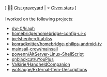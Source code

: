 
\[ 👨‍💻 [Gist graveyard](https://gist.github.com/Staubgeborener/) | ⭐ [Given stars](https://github.com/Staubgeborener/stars?tab=readme-ov-file#awesome-stars-) \]

I worked on the following projects:
- [dw-0/kiauh](https://github.com/dw-0/kiauh)
- [homebridge/homebridge-config-ui-x](https://github.com/homebridge/homebridge-config-ui-x)
- [joelshepherd/tabliss](https://github.com/joelshepherd/tabliss)
- [konradknitter/homebridge-philips-android-tv](https://github.com/konradknitter/homebridge-philips-android-tv)
- [mainsail-crew/mainsail](https://github.com/mainsail-crew/mainsail)
- [powenn/AltServer-Linux-ShellScript](https://github.com/powenn/AltServer-Linux-ShellScript)
- [qnblackcat/uYouPlus](https://github.com/qnblackcat/uYouPlus)
- [Valkirie/HandheldCompanion](https://github.com/Valkirie/HandheldCompanion)
- [wofsauge/External-Item-Descriptions](https://github.com/wofsauge/External-Item-Descriptions)

